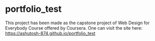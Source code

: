 # portfolio_test
This project has been made as the capstone project of Web Design for Everybody Course offered by Coursera.
One can visit the site here:
https://ashutosh-874.github.io/portfolio_test
